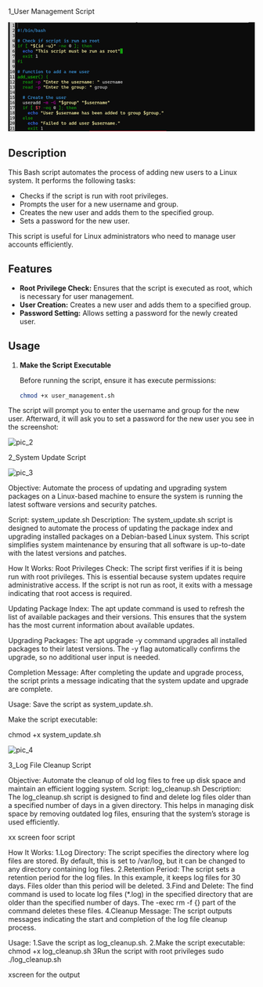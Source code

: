 1_User Management Script

![pic_1](screenshots/Picture1.png)

## Description

This Bash script automates the process of adding new users to a Linux system. It performs the following tasks:
- Checks if the script is run with root privileges.
- Prompts the user for a new username and group.
- Creates the new user and adds them to the specified group.
- Sets a password for the new user.

This script is useful for Linux administrators who need to manage user accounts 
efficiently.

## Features

- **Root Privilege Check:** Ensures that the script is executed as root, which is
  necessary for user management.
- **User Creation:** Creates a new user and adds them to a specified group.
- **Password Setting:** Allows setting a password for the newly created user.

## Usage

1. **Make the Script Executable**

   Before running the script, ensure it has execute permissions:

   ```bash
   chmod +x user_management.sh

The script will prompt you to enter the username and group for the new user.
Afterward, it will ask you to set a password for the new user you see in 
the screenshot:

![pic_2](screenshots/Picture2.png)

2_System Update Script

![pic_3](screenshots/Picture3.png)

Objective:
Automate the process of updating and upgrading system packages on a Linux-based machine to ensure the system is running the latest software versions and security patches.

Script: system_update.sh
Description:
The system_update.sh script is designed to automate the process of updating the package index and upgrading installed packages on a Debian-based Linux system. This script simplifies system maintenance by ensuring that all software is up-to-date with the latest versions and patches.

How It Works:
Root Privileges Check: The script first verifies if it is being run with root privileges. This is essential because system updates require administrative access. If the script is not run as root, it exits with a message indicating that root access is required.

Updating Package Index: The apt update command is used to refresh the list of available packages and their versions. This ensures that the system has the most current information about available updates.

Upgrading Packages: The apt upgrade -y command upgrades all installed packages to their latest versions. The -y flag automatically confirms the upgrade, so no additional user input is needed.

Completion Message: After completing the update and upgrade process, the script prints a message indicating that the system update and upgrade are complete.

Usage:
Save the script as system_update.sh.

Make the script executable:

chmod +x system_update.sh

 ![pic_4](screenshots/Picture4.png)

3_Log File Cleanup Script

Objective:
Automate the cleanup of old log files to free up disk space and maintain an efficient logging system.
Script: log_cleanup.sh
Description:
The log_cleanup.sh script is designed to find and delete log files older than a specified number of days in a given directory. This helps in managing disk space by removing outdated log files, ensuring that the system’s storage is used efficiently.

xx  screen foor script

How It Works:
1.Log Directory: The script specifies the directory where log files are stored. By default, this is set to /var/log, but it can be changed to any directory containing log files.
2.Retention Period: The script sets a retention period for the log files. In this example, it keeps log files for 30 days. Files older than this period will be deleted.
3.Find and Delete: The find command is used to locate log files (*.log) in the specified directory that are older than the specified number of days. The -exec rm -f {} part of the command deletes these files.
4.Cleanup Message: The script outputs messages indicating the start and completion of the log file cleanup process.

Usage:
1.Save the script as log_cleanup.sh.
2.Make the script executable:
chmod +x log_cleanup.sh
3Run the script with root privileges
sudo ./log_cleanup.sh

xscreen for the output

